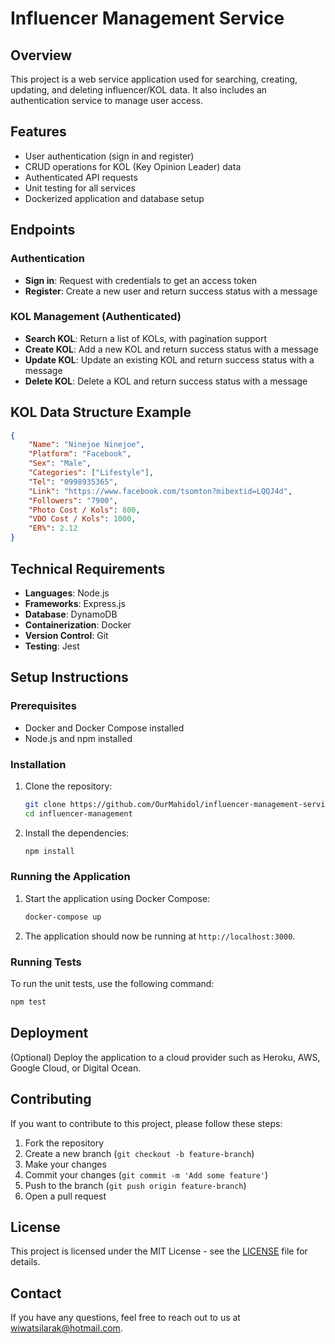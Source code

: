 # Influencer Management Service

## Overview

This project is a web service application used for searching, creating, updating, and deleting influencer/KOL data. It also includes an authentication service to manage user access.

## Features

- User authentication (sign in and register)
- CRUD operations for KOL (Key Opinion Leader) data
- Authenticated API requests
- Unit testing for all services
- Dockerized application and database setup

## Endpoints

### Authentication

- **Sign in**: Request with credentials to get an access token
- **Register**: Create a new user and return success status with a message

### KOL Management (Authenticated)

- **Search KOL**: Return a list of KOLs, with pagination support
- **Create KOL**: Add a new KOL and return success status with a message
- **Update KOL**: Update an existing KOL and return success status with a message
- **Delete KOL**: Delete a KOL and return success status with a message

## KOL Data Structure Example

```json
{
    "Name": "Ninejoe Ninejoe",
    "Platform": "Facebook",
    "Sex": "Male",
    "Categories": ["Lifestyle"],
    "Tel": "0998935365",
    "Link": "https://www.facebook.com/tsomton?mibextid=LQQJ4d",
    "Followers": "7900",
    "Photo Cost / Kols": 800,
    "VDO Cost / Kols": 1000,
    "ER%": 2.12
}
```

## Technical Requirements

- **Languages**: Node.js
- **Frameworks**: Express.js
- **Database**: DynamoDB
- **Containerization**: Docker
- **Version Control**: Git
- **Testing**: Jest

## Setup Instructions

### Prerequisites

- Docker and Docker Compose installed
- Node.js and npm installed

### Installation

1. Clone the repository:

    ```sh
    git clone https://github.com/OurMahidol/influencer-management-service.git
    cd influencer-management
    ```

2. Install the dependencies:

    ```sh
    npm install
    ```

### Running the Application

1. Start the application using Docker Compose:

    ```sh
    docker-compose up
    ```

2. The application should now be running at `http://localhost:3000`.

### Running Tests

To run the unit tests, use the following command:

```sh
npm test
```

## Deployment

(Optional) Deploy the application to a cloud provider such as Heroku, AWS, Google Cloud, or Digital Ocean.

## Contributing

If you want to contribute to this project, please follow these steps:

1. Fork the repository
2. Create a new branch (`git checkout -b feature-branch`)
3. Make your changes
4. Commit your changes (`git commit -m 'Add some feature'`)
5. Push to the branch (`git push origin feature-branch`)
6. Open a pull request

## License

This project is licensed under the MIT License - see the [LICENSE](LICENSE) file for details.

## Contact

If you have any questions, feel free to reach out to us at wiwatsilarak@hotmail.com.

```